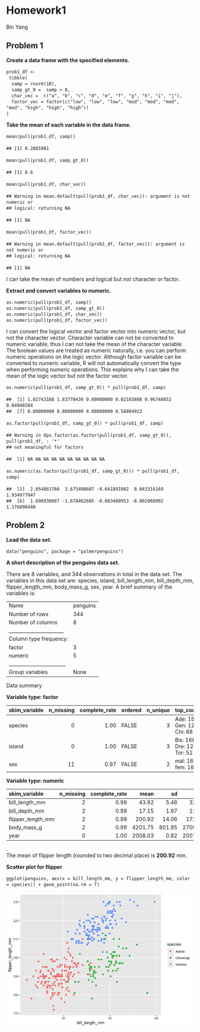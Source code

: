 Homework1
================
Bin Yang

Problem 1
---------

**Create a data frame with the specified elements.**

    prob1_df <- 
     tibble(
      samp = rnorm(10),
      samp_gt_0 =  samp > 0,
      char_vec =  c("a", "b", "c", "d", "e", "f", "g", "h", "i", "j"),
      factor_vec = factor(c("low", "low", "low", "mod", "mod", "mod", "mod", "high", "high", "high"))
    )

**Take the mean of each variable in the data frame.**

    mean(pull(prob1_df, samp))

    ## [1] 0.2885981

    mean(pull(prob1_df, samp_gt_0))

    ## [1] 0.6

    mean(pull(prob1_df, char_vec))

    ## Warning in mean.default(pull(prob1_df, char_vec)): argument is not numeric or
    ## logical: returning NA

    ## [1] NA

    mean(pull(prob1_df, factor_vec))

    ## Warning in mean.default(pull(prob1_df, factor_vec)): argument is not numeric or
    ## logical: returning NA

    ## [1] NA

I can take the mean of numbers and logical but not character or factor.

**Extract and convert variables to numeric.**

    as.numeric(pull(prob1_df, samp))
    as.numeric(pull(prob1_df, samp_gt_0))
    as.numeric(pull(prob1_df, char_vec))
    as.numeric(pull(prob1_df, factor_vec))

I can convert the logical vector and factor vector into numeric vector,
but not the character vector. Character variable can not be converted to
numeric variable, thus I can not take the mean of the character
variable. The boolean values are treated as numeric naturally, i.e. you
can perform numeric operations on the logic vector. Although factor
variable can be converted to numeric variable, R will not automatically
convert the type when performing numeric operations. This explains why I
can take the mean of the logic vector but not the factor vector.

    as.numeric(pull(prob1_df, samp_gt_0)) * pull(prob1_df, samp)

    ##  [1] 1.02743188 1.83770430 0.00000000 0.02165808 0.96748852 0.84946504
    ##  [7] 0.00000000 0.00000000 0.00000000 0.58804922

    as.factor(pull(prob1_df, samp_gt_0)) * pull(prob1_df, samp)

    ## Warning in Ops.factor(as.factor(pull(prob1_df, samp_gt_0)), pull(prob1_df, : '*'
    ## not meaningful for factors

    ##  [1] NA NA NA NA NA NA NA NA NA NA

    as.numeric(as.factor(pull(prob1_df, samp_gt_0))) * pull(prob1_df, samp)

    ##  [1]  2.054863766  3.675408607 -0.641891902  0.043316169  1.934977047
    ##  [6]  1.698930087 -1.678462605 -0.083400953 -0.002060992  1.176098440

Problem 2
---------

**Load the data set.**

    data("penguins", package = "palmerpenguins")

**A short description of the penguins data set.**

There are 8 variables, and 344 observations in total in the data set.
The variables in this data set are: species, island, bill\_length\_mm,
bill\_depth\_mm, flipper\_length\_mm, body\_mass\_g, sex, year. A brief
summary of the variables is:

|                                                  |          |
|:-------------------------------------------------|:---------|
| Name                                             | penguins |
| Number of rows                                   | 344      |
| Number of columns                                | 8        |
| \_\_\_\_\_\_\_\_\_\_\_\_\_\_\_\_\_\_\_\_\_\_\_   |          |
| Column type frequency:                           |          |
| factor                                           | 3        |
| numeric                                          | 5        |
| \_\_\_\_\_\_\_\_\_\_\_\_\_\_\_\_\_\_\_\_\_\_\_\_ |          |
| Group variables                                  | None     |

Data summary

**Variable type: factor**

| skim\_variable | n\_missing | complete\_rate | ordered | n\_unique | top\_counts                 |
|:---------------|-----------:|---------------:|:--------|----------:|:----------------------------|
| species        |          0 |           1.00 | FALSE   |         3 | Ade: 152, Gen: 124, Chi: 68 |
| island         |          0 |           1.00 | FALSE   |         3 | Bis: 168, Dre: 124, Tor: 52 |
| sex            |         11 |           0.97 | FALSE   |         2 | mal: 168, fem: 165          |

**Variable type: numeric**

| skim\_variable      | n\_missing | complete\_rate |    mean |     sd |     p0 |     p25 |     p50 |    p75 |   p100 | hist  |
|:--------------------|-----------:|---------------:|--------:|-------:|-------:|--------:|--------:|-------:|-------:|:------|
| bill\_length\_mm    |          2 |           0.99 |   43.92 |   5.46 |   32.1 |   39.23 |   44.45 |   48.5 |   59.6 | ▃▇▇▆▁ |
| bill\_depth\_mm     |          2 |           0.99 |   17.15 |   1.97 |   13.1 |   15.60 |   17.30 |   18.7 |   21.5 | ▅▅▇▇▂ |
| flipper\_length\_mm |          2 |           0.99 |  200.92 |  14.06 |  172.0 |  190.00 |  197.00 |  213.0 |  231.0 | ▂▇▃▅▂ |
| body\_mass\_g       |          2 |           0.99 | 4201.75 | 801.95 | 2700.0 | 3550.00 | 4050.00 | 4750.0 | 6300.0 | ▃▇▆▃▂ |
| year                |          0 |           1.00 | 2008.03 |   0.82 | 2007.0 | 2007.00 | 2008.00 | 2009.0 | 2009.0 | ▇▁▇▁▇ |

.  
The mean of flipper length (rounded to two decimal place) is **200.92**
mm.

**Scatter plot for flipper**

    ggplot(penguins, aes(x = bill_length_mm, y = flipper_length_mm, color = species)) + geom_point(na.rm = T)

![](p8105_hw1_by2303_files/figure-gfm/unnamed-chunk-6-1.png)<!-- -->
